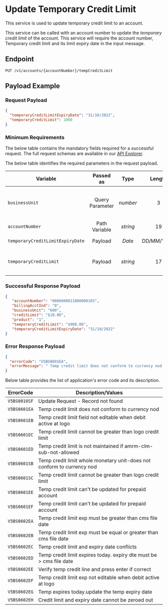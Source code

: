 # Update Temporary Credit Limit

This service is used to update temporary credit limit to an account.

This service can be called with an account number to update the *temporary credit limit* of the account. This service will require the account number, Temporary credit limit and its limit expiry date in the input message.

## Endpoint

`PUT /v1/accounts/{accountNumber}/tempCreditLimit`

## Payload Example

### Request Payload

```json
{
  "temporaryCreditLimitExpiryDate": "31/10/2022",
  "temporaryCreditLimit": 1000
}
```

### Minimum Requirements

The below table contains the mandatory fields required for a successful request. The full request schemas are available in our [API Explorer](../api/?type=put&path=/v1/accounts/{accountNumber}/tempCreditLimit).

The below table identifies the required parameters in the request payload.

| Variable | Passed as | Type | Length | Description/Values |
| -------- | :-------: | :--: | :------------: | ------------------ |
| `businessUnit` | Query Parameter | *number* | 3 | Identification number of the organization associated with the account. |
| `accountNumber` | Path Variable | *string* | 19 | Account Number of the cardholder. | 
| `temporaryCreditLimitExpiryDate` | Payload | *Date* | DD/MM/YYYY  | Temporary credit limit expiry date |  
| `temporaryCreditLimit` | Payload | *string* | 17 | Temporary line of credit for the account in whole monetary units. |

### Successful Response Payload

```json
{
   "accountNumber": "0006000011000000103",
   "billingAcctInd": "0",
   "businessUnit": "600",
   "creditLimit": "$10.00",
   "product": "1",
   "temporaryCreditLimit": "$900.00",
   "temporaryCreditLimitExpiryDate": "31/10/2022"
}
```

### Error Response Payload

```json
{
  "errorCode": "V5BS0601EA",
  "errorMessage": " Temp credit limit does not conform to currency nod "  
}
```

Below table provides the list of application's error code and its description.

| ErrorCode |  Description/Values |
| --------  | ------------------ |
| `V5BS0010SF` | Update Request - Record not found|
| `V5BS0601EA` | Temp credit limit does not conform to currency nod |
| `V5BS0601EB` | Temp credit limit field not editable when debit active at logo |
| `V5BS0601EC` | Temp credit limit cannot be greater than logo credit limit |
| `V5BS0601ED` | Temp credit limit is not maintained if amrm-clm-sub-not-allowed |
| `V5BS0601SB` | Temp credit limit whole monetary unit-does not conform to currency nod |
| `V5BS0601SC` | Temp credit limit cannot be greater than logo credit limit |
| `V5BS0601EE` | Temp credit limit can't be updated for prepaid account |
| `V5BS0601EF` | Temp credit limit can't be updated for prepaid account |
| `V5BS0602EA` | Temp credit limit exp must be greater than cms file date |
| `V5BS0602EB` | Temp credit limit exp must be equal or greater than cms file date |
| `V5BS0602EC` | Temp credit limit and expiry date conflicts |
| `V5BS0602ED` | Temp credit limit expires today. expiry dte must be > cms file date |
| `V5BS0602EE` | Verify temp credit line and press enter if correct |
| `V5BS0602EF` | Temp credit limit exp not editable when debit active at logo |
| `V5BS0602EG` | Temp expires today.update the temp expiry date |
| `V5BS0602EH` | Credit limit and expiry date cannot be zeroed out |
